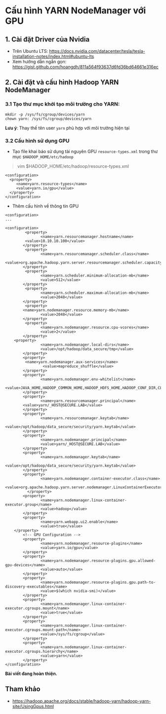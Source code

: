 # Cấu hình YARN NodeManager với GPU

## 1. Cài đặt Driver của Nvidia

- Trên Ubuntu LTS: https://docs.nvidia.com/datacenter/tesla/tesla-installation-notes/index.html#ubuntu-lts
- Xem hướng dẫn ngắn gọn: https://gist.github.com/hoangdh/811a564f93637d6fd36bd64661e316ec

## 2. Cài đặt và cấu hình Hadoop YARN NodeManager

### 3.1 Tạo thư mục khởi tạo môi trường cho YARN:

```
mkdir -p /sys/fs/cgroup/devices/yarn
chown yarn: /sys/fs/cgroup/devices/yarn
```

**Lưu ý**: Thay thế tên user `yarn` phù hợp với môi trường hiện tại

### 3.2 Cấu hình sử dụng GPU

- Tạo file khai báo sử dụng tài nguyên GPU `resource-types.xml` trong thư mục `$HADOOP_HOME/etc/hadoop`

> vim $HADOOP_HOME/etc/hadoop/resource-types.xml

```
<configuration>
  <property>
     <name>yarn.resource-types</name>
     <value>yarn.io/gpu</value>
  </property>
</configuration>
```

- Thêm cấu hình về thông tin GPU

```
<configuration>
...

<configuration>
         <property>
                <name>yarn.resourcemanager.hostname</name>
		 <value>10.10.10.100</value>
        </property>
         <property>
                <name>yarn.resourcemanager.scheduler.class</name>
                <value>org.apache.hadoop.yarn.server.resourcemanager.scheduler.capacity.CapacityScheduler</value>
        </property>
         <property>
                <name>yarn.scheduler.minimum-allocation-mb</name>
                <value>512</value>
        </property>
         <property>
                <name>yarn.scheduler.maximum-allocation-mb</name>
                <value>2048</value>
        </property>
         <property>
		<name>yarn.nodemanager.resource.memory-mb</name>
                <value>2048</value>
        </property>
         <property>
                <name>yarn.nodemanager.resource.cpu-vcores</name>
                <value>2</value>
        </property>
	<property>
                <name>yarn.nodemanager.local-dirs</name>
                <value>/opt/hadoop/data_secure/tmp</value>
        </property>
      	<property>
	  	 <name>yarn.nodemanager.aux-services</name>
                 <value>mapreduce_shuffle</value>
        </property>
        <property>
                <name>yarn.nodemanager.env-whitelist</name>
        	   <value>JAVA_HOME,HADOOP_COMMON_HOME,HADOOP_HDFS_HOME,HADOOP_CONF_DIR,CLASSPATH_PREPEND_DISTCACHE,HADOOP_YARN_HOME,HADOOP_MAPRED_HOME</value>
        </property>
        <property>
                <name>yarn.resourcemanager.principal</name>
		<value>yarn/_HOST@SECURE.LAB</value>
        </property>
        <property>
                <name>yarn.resourcemanager.keytab</name>
                <value>/opt/hadoop/data_secure/security/yarn.keytab</value>
        </property>
        <property>
                <name>yarn.nodemanager.principal</name>
                <value>yarn/_HOST@SECURE.LAB</value>
        </property>
        <property>
                <name>yarn.nodemanager.keytab</name>
                <value>/opt/hadoop/data_secure/security/yarn.keytab</value>
        </property>
        <property>
                <name>yarn.nodemanager.container-executor.class</name>
                <value>org.apache.hadoop.yarn.server.nodemanager.LinuxContainerExecutor</value>
	      </property>
        <property>
                <name>yarn.nodemanager.linux-container-executor.group</name>
                <value>hadoop</value>
        </property>
        <property>
                <name>yarn.webapp.ui2.enable</name>
                <value>true</value>
	</property>
        <!-- GPU Configuration -->
        <property>
                <name>yarn.nodemanager.resource-plugins</name>
                <value>yarn.io/gpu</value>
        </property>
        <property>
                <name>yarn.nodemanager.resource-plugins.gpu.allowed-gpu-devices</name>
                <value>auto</value>
        </property>
        <property>
                <name>yarn.nodemanager.resource-plugins.gpu.path-to-discovery-executables</name>
                <value>$(which nvidia-smi)</value>
        </property>
        <property>
                <name>yarn.nodemanager.linux-container-executor.cgroups.mount</name>
                <value>true</value>
        </property>
        <property>
                <name>yarn.nodemanager.linux-container-executor.cgroups.mount-path</name>
                <value>/sys/fs/cgroup</value>
        </property>
        <property>
                <name>yarn.nodemanager.linux-container-executor.cgroups.hierarchy</name>
                <value>yarn</value>
        </property>
</configuration>
```

**Bài viết đang hoàn thiện.**

## Tham khảo
- https://hadoop.apache.org/docs/stable/hadoop-yarn/hadoop-yarn-site/UsingGpus.html
